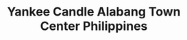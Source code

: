 ---
title: "Yankee Candle Alabang Town Center Philippines"
url: /muntinlupa/yankee-candle-alabang-town-center-philippines/
shop: Kerzen
---